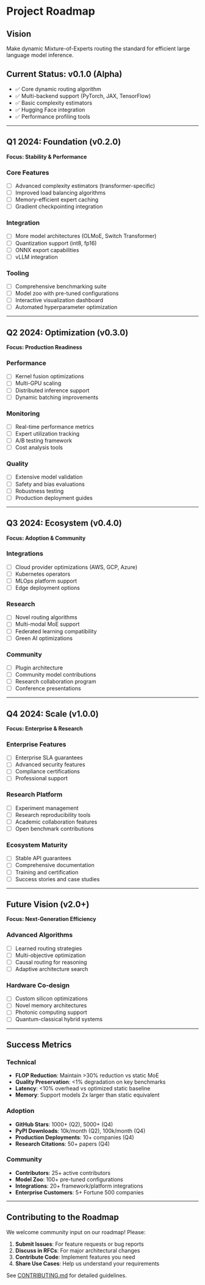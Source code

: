 # Project Roadmap

## Vision
Make dynamic Mixture-of-Experts routing the standard for efficient large language model inference.

## Current Status: v0.1.0 (Alpha)
- ✅ Core dynamic routing algorithm
- ✅ Multi-backend support (PyTorch, JAX, TensorFlow)  
- ✅ Basic complexity estimators
- ✅ Hugging Face integration
- ✅ Performance profiling tools

---

## Q1 2024: Foundation (v0.2.0)
**Focus: Stability & Performance**

### Core Features
- [ ] Advanced complexity estimators (transformer-specific)
- [ ] Improved load balancing algorithms
- [ ] Memory-efficient expert caching
- [ ] Gradient checkpointing integration

### Integration
- [ ] More model architectures (OLMoE, Switch Transformer)
- [ ] Quantization support (int8, fp16)
- [ ] ONNX export capabilities
- [ ] vLLM integration

### Tooling
- [ ] Comprehensive benchmarking suite
- [ ] Model zoo with pre-tuned configurations
- [ ] Interactive visualization dashboard
- [ ] Automated hyperparameter optimization

---

## Q2 2024: Optimization (v0.3.0)
**Focus: Production Readiness**

### Performance
- [ ] Kernel fusion optimizations
- [ ] Multi-GPU scaling
- [ ] Distributed inference support
- [ ] Dynamic batching improvements

### Monitoring
- [ ] Real-time performance metrics
- [ ] Expert utilization tracking
- [ ] A/B testing framework
- [ ] Cost analysis tools

### Quality
- [ ] Extensive model validation
- [ ] Safety and bias evaluations
- [ ] Robustness testing
- [ ] Production deployment guides

---

## Q3 2024: Ecosystem (v0.4.0)
**Focus: Adoption & Community**

### Integrations
- [ ] Cloud provider optimizations (AWS, GCP, Azure)
- [ ] Kubernetes operators
- [ ] MLOps platform support
- [ ] Edge deployment options

### Research
- [ ] Novel routing algorithms
- [ ] Multi-modal MoE support
- [ ] Federated learning compatibility
- [ ] Green AI optimizations

### Community
- [ ] Plugin architecture
- [ ] Community model contributions
- [ ] Research collaboration program
- [ ] Conference presentations

---

## Q4 2024: Scale (v1.0.0)
**Focus: Enterprise & Research**

### Enterprise Features
- [ ] Enterprise SLA guarantees
- [ ] Advanced security features
- [ ] Compliance certifications
- [ ] Professional support

### Research Platform
- [ ] Experiment management
- [ ] Research reproducibility tools
- [ ] Academic collaboration features
- [ ] Open benchmark contributions

### Ecosystem Maturity
- [ ] Stable API guarantees
- [ ] Comprehensive documentation
- [ ] Training and certification
- [ ] Success stories and case studies

---

## Future Vision (v2.0+)
**Focus: Next-Generation Efficiency**

### Advanced Algorithms
- [ ] Learned routing strategies
- [ ] Multi-objective optimization
- [ ] Causal routing for reasoning
- [ ] Adaptive architecture search

### Hardware Co-design
- [ ] Custom silicon optimizations
- [ ] Novel memory architectures
- [ ] Photonic computing support
- [ ] Quantum-classical hybrid systems

---

## Success Metrics

### Technical
- **FLOP Reduction**: Maintain >30% reduction vs static MoE
- **Quality Preservation**: <1% degradation on key benchmarks
- **Latency**: <10% overhead vs optimized static baseline
- **Memory**: Support models 2x larger than static equivalent

### Adoption
- **GitHub Stars**: 1000+ (Q2), 5000+ (Q4)
- **PyPI Downloads**: 10k/month (Q2), 100k/month (Q4)
- **Production Deployments**: 10+ companies (Q4)
- **Research Citations**: 50+ papers (Q4)

### Community
- **Contributors**: 25+ active contributors
- **Model Zoo**: 100+ pre-tuned configurations
- **Integrations**: 20+ framework/platform integrations
- **Enterprise Customers**: 5+ Fortune 500 companies

---

## Contributing to the Roadmap

We welcome community input on our roadmap! Please:

1. **Submit Issues**: For feature requests or bug reports
2. **Discuss in RFCs**: For major architectural changes
3. **Contribute Code**: Implement features you need
4. **Share Use Cases**: Help us understand your requirements

See [CONTRIBUTING.md](CONTRIBUTING.md) for detailed guidelines.